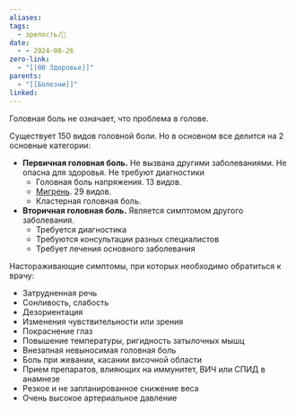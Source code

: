 ```yaml
---
aliases: 
tags:
  - зрелость/🌱
date:
  - - 2024-08-26
zero-link:
  - "[[00 Здоровье]]"
parents:
  - "[[Болезни]]"
linked:
---
```

Головная боль не означает, что проблема в голове. 

Существует 150 видов головной боли. Но в основном все делится на 2 основные категории:
- **Первичная головная боль.** Не вызвана другими заболеваниями. Не опасна для здоровья. Не требуют диагностики
	- Головная боль напряжения. 13 видов.
	- [Мигрень](Мигрень.md). 29 видов.
	- Кластерная головная боль.
- **Вторичная головная боль.** Является симптомом другого заболевания.
	- Требуется диагностика
	- Требуются консультации разных специалистов
	- Требует лечения основного заболевания

Настораживающие симптомы, при которых необходимо обратиться к врачу:
- Затрудненная речь
- Сонливость, слабость
- Дезориентация
- Изменения чувствительности или зрения 
- Покраснение глаз
- Повышение температуры, ригидность затылочных мышц
- Внезапная невыносимая головная боль
- Боль при жевании, касании височной области
- Прием препаратов, влияющих на иммунитет, ВИЧ или СПИД в анамнезе
- Резкое и не запланированное снижение веса
- Очень высокое артериальное давление

